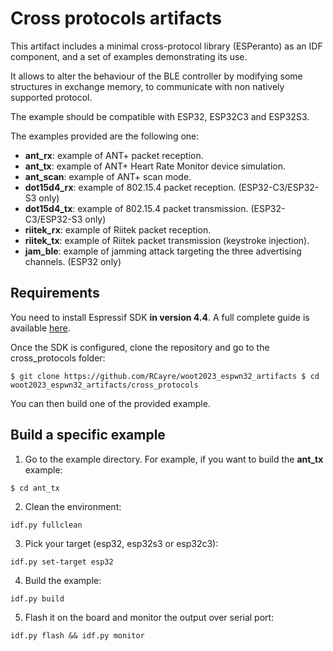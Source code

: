 # Cross protocols artifacts

This artifact includes a minimal cross-protocol library (ESPeranto) as an IDF component, and a set of examples demonstrating its use.

It allows to alter the behaviour of the BLE controller by modifying some structures in exchange memory, to communicate with non natively supported protocol.

The example should be compatible with ESP32, ESP32C3 and ESP32S3.


The examples provided are the following one:

  * **ant_rx**: example of ANT+ packet reception.
  * **ant_tx**: example of ANT+ Heart Rate Monitor device simulation.
  * **ant_scan**: example of ANT+ scan mode.
  * **dot15d4_rx**: example of 802.15.4 packet reception. (ESP32-C3/ESP32-S3 only)
  * **dot15d4_tx**: example of 802.15.4 packet transmission. (ESP32-C3/ESP32-S3 only)
  * **riitek_rx**: example of Riitek packet reception.
  * **riitek_tx**: example of Riitek packet transmission (keystroke injection).
  * **jam_ble**: example of jamming attack targeting the three advertising channels. (ESP32 only)

## Requirements

You need to install Espressif SDK **in version 4.4**. A full complete guide is available [here](https://docs.espressif.com/projects/esp-idf/en/v4.4/esp32/get-started/index.html). 

Once the SDK is configured, clone the repository and go to the cross_protocols folder:

`
$ git clone https://github.com/RCayre/woot2023_espwn32_artifacts
$ cd woot2023_espwn32_artifacts/cross_protocols
`

You can then build one of the provided example.

## Build a specific example

1. Go to the example directory. For example, if you want to build the **ant\_tx** example:

`
$ cd ant_tx
`

2. Clean the environment:

`
idf.py fullclean
`

3. Pick your target (esp32, esp32s3 or esp32c3):

`
idf.py set-target esp32
`

4. Build the example:

`
idf.py build
`

5. Flash it on the board and monitor the output over serial port:

`
idf.py flash && idf.py monitor
`
